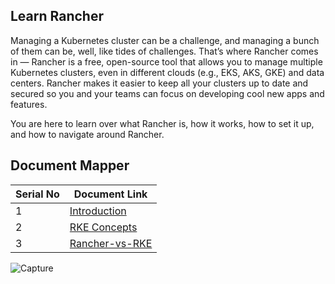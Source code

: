 ## Learn Rancher

Managing a Kubernetes cluster can be a challenge, and managing a bunch of them can be, well, like tides of challenges. That’s where Rancher comes in — Rancher is a free, open-source tool that allows you to manage multiple Kubernetes clusters, even in different clouds (e.g., EKS, AKS, GKE) and data centers. Rancher makes it easier to keep all your clusters up to date and secured so you and your teams can focus on developing cool new apps and features.

You are here to learn over what Rancher is, how it works, how to set it up, and how to navigate around Rancher.





## Document Mapper

| Serial No | Document Link |
| ------ | ------ |
| 1 | [Introduction][PlDa] |
| 2 | [RKE Concepts][PlDb] |
| 3 | [Rancher-vs-RKE][PlDc]

[PlDa]: <./Rancher/Introduction.md>
[PlDb]: <./Rancher/RKE Concepts.md>
[PlDc]: <./Rancher/Rancher-vs-RKE.md>


![Capture](https://github.com/ashrafkgit/Rancher/assets/134578702/0eea8136-34b2-4169-9de2-ddb83c458a0c)









